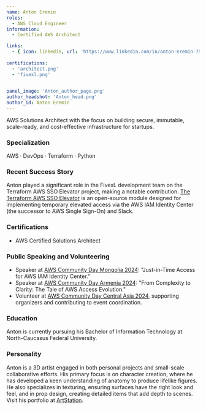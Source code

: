 ```yaml
---
name: Anton Eremin
roles:
  - AWS Cloud Engineer 
information:
  - Certified AWS Architect

links:
  - { icon: linkedin, url: 'https://www.linkedin.com/in/anton-eremin-75aab725a/' }
 
certifications:
  - 'architect.png'
  - 'fivexl.png'
 

panel_image: 'Anton_author_page.png'
author_headshot: 'Anton_head.png'
author_id: Anton Eremin
---
```

AWS Solutions Architect with the focus on building secure, immutable, scale-ready, and cost-effective infrastructure for startups.
### Specialization
AWS · DevOps · Terraform · Python

### Recent Success Story
Anton played a significant role in the FivexL development team on the Terraform AWS SSO Elevator project, making a notable contribution.
[The Terraform AWS SSO Elevator](https://github.com/fivexl/terraform-aws-sso-elevator) is an open-source module designed for implementing temporary elevated access via the AWS IAM Identity Center (the successor to AWS Single Sign-On) and Slack.

### Certifications
- AWS Certified Solutions Architect

### Public Speaking and Volunteering
- Speaker at [AWS Community Day Mongolia 2024](https://awsmongolia.com/aws-community-day-2024-a-gathering-of-it-professionals-and-cloud-technology-enthusiasts/): "Just-in-Time Access for AWS IAM Identity Center."
- Speaker at [AWS Community Day Armenia 2024](https://aws-community-day.am/): "From Complexity to Clarity: The Tale of AWS Access Evolution."
- Volunteer at [AWS Community Day Central Asia 2024](https://www.awsug.uz/), supporting organizers and contributing to event coordination. 

### Education
Anton is currently pursuing his Bachelor of Information Technology at North-Caucasus Federal University.

### Personality
Anton is a 3D artist engaged in both personal projects and small-scale collaborative efforts. His primary focus is on character creation, where he has developed a keen understanding of anatomy to produce lifelike figures. He also specializes in texturing, ensuring surfaces have the right look and feel, and in prop design, creating detailed items that add depth to scenes. Visit his portfolio at [ArtStation](https://www.artstation.com/antoneremin).

 


